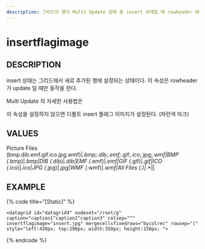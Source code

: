 ```yaml
---
description: 그리드의 행이 Multi Update 상태 중 insert 상태일 때 rowheader 에 표시할 이미지를 설정하는 속성이다.
---
```


# insertflagimage      

## DESCRIPTION

insert 상태는 그리드에서 새로 추가된 행에 설정되는 상태이다.
이 속성은 rowheader 가 update 일 때만 동작을 한다.

Multi Update 의 자세한 사용법은

이 속성을 설정하지 않으면 디폴트 insert 플래그 이미지가 설정된다. (파란색 마크)   
   
## VALUES

Picture Files (bmp.dib.emf.gif.ico.jpg.wmf)|*.bmp;*.dib;*.emf;*.gif;*.ico;*.jpg;*.wmf|BMP (*.bmp)|*.bmp|DIB (*.dib)|*.dib|EMF (*.emf)|*.emf|GIF (*.gif)|*.gif|ICO (*.ico)|*.ico|JPG (*.jpg)|*.jpg|WMF (*.wmf)|*.wmf|All Files (*.*)|*.*||

## EXAMPLE

{% code title="\[Static\]" %}
```markup
<datagrid id="datagrid4" nodeset="/root/g" caption="caption1^caption2^caption3" colsep="^" insertflagimage="insert.jpg" mergecellsfixedrows="bycolrec" rowsep="|" style="left:430px; top:290px; width:350px; height:150px; "> 
```
{% endcode %}



